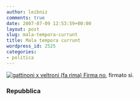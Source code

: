 ```yaml
---
author: leibniz
comments: true
date: 2007-07-09 12:53:59+00:00
layout: post
slug: mala-tempora-currunt
title: Mala tempora currunt
wordpress_id: 2525
categories:
- politica
---
```


[![gattinoni x veltroni (fa rima)](http://www.repubblica.it/2006/05/gallerie/politica/gattinoni-veltroni/agf107686480907101022_big.jpg)](http://www.repubblica.it/2006/05/gallerie/politica/gattinoni-veltroni/1.html)[
Firma no](http://www.repubblica.it/2007/05/sezioni/politica/referendum-firme/veltroni-sostiene/veltroni-sostiene.html), firmato sì.


### Repubblica
